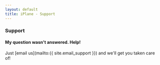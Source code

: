 ```yaml
---
layout: default
title: iPlane - Support
---
```

### Support

#### My question wasn't answered. Help!
Just [email us](mailto:{{ site.email_support }}) and we'll get you taken care of!
